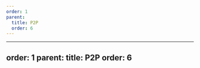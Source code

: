 ```yaml
---
order: 1
parent:
  title: P2P
  order: 6
---
```



---
order: 1
parent:
  title: P2P
  order: 6
---
